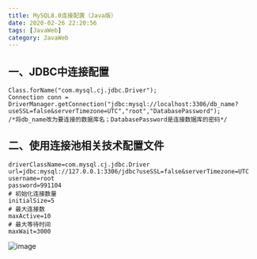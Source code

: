 ```yaml
---
title: MySQL8.0连接配置（Java版）
date: 2020-02-26 22:20:56
tags: [JavaWeb]
category: JavaWeb
---
```

## 一、JDBC中连接配置
```
Class.forName("com.mysql.cj.jdbc.Driver");
Connection conn = DriverManager.getConnection("jdbc:mysql://localhost:3306/db_name?useSSL=false&serverTimezone=UTC","root","DatabasePassword");
/*将db_name改为要连接的数据库名；DatabasePassword是连接数据库的密码*/
```

## 二、使用连接池相关技术配置文件
```
driverClassName=com.mysql.cj.jdbc.Driver
url=jdbc:mysql://127.0.0.1:3306/jdbc?useSSL=false&serverTimezone=UTC
username=root
password=991104
# 初始化连接数量
initialSize=5
# 最大连接数
maxActive=10
# 最大等待时间
maxWait=3000
```
![image](MySQL8.0连接配置（Java版）/1.png)